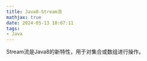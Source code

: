 ```yaml
---
title: Java8-Stream流
mathjax: true
date: 2024-05-13 10:07:11
tags:
- Java
---
```

Stream流是Java8的新特性，用于对集合或数组进行操作。 

<!-- more -->

```
```

